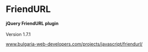 # FriendURL

#### jQuery FriendURL plugin

Version 1.7.1

www.bulgaria-web-developers.com/projects/javascript/friendurl/

